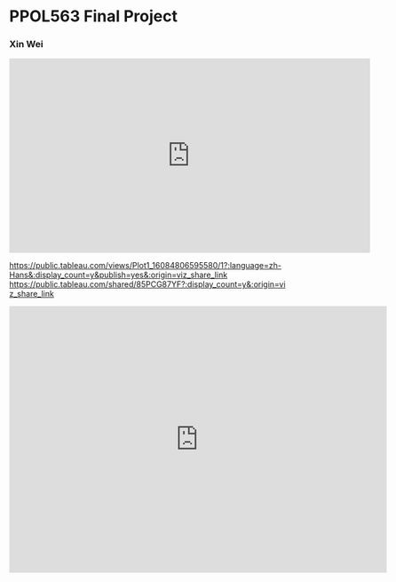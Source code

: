 # PPOL563 Final Project

### Xin Wei


<iframe seamless frameborder="0" src="https://public.tableau.com/views/Class_Tableau_Workbook_16084402257610/Sheet2?:language=zh-Hans&:display_count=n&publish=no&:showVizHome=no" width = '650' height = '350'></iframe>

https://public.tableau.com/views/Plot1_16084806595580/1?:language=zh-Hans&:display_count=y&publish=yes&:origin=viz_share_link
https://public.tableau.com/shared/85PCG87YF?:display_count=y&:origin=viz_share_link

<iframe seamless frameborder="0" src="https://public.tableau.com/shared/85PCG87YF?:display_count=y&:showVizHome=no" width = '680' height = '480' scrolling='No'></iframe>
